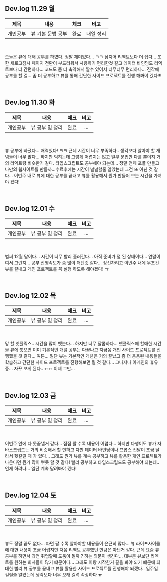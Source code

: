 ## Dev.log 11.29 월

  |제목|내용|체크|비고|
|:------:|:------:|:------:|:------:|
|개인공부|뷰 기본 문법 공부|완료|내일 정리|


<br />

오늘은 뷰에 대해 공부를 하였다. 정말 재미있다... ㅋㅋ 심지어 리엑트보다 더 쉽다... 또 한 새로고침시 페이지 전환이 부드러워서 사용하기 편리한것 같고 데이터 바인딩도 리엑트보다 더 간편하다... 코드도 좀 더 축약해서 짤수 있어서 너무너무 편리하다... 진작에 공부를 할 걸... 좀 더 공부하고 뷰를 통해 간단한 사이드 프로젝트를 진행 해봐야 겠다!!!

<br />

## Dev.log 11.30 화

  |제목|내용|체크|비고|
|:------:|:------:|:------:|:------:|
|개인공부|뷰 공부 및 정리|완료|...|


<br />

뷰 공부에 빠졌다... 매력있다! ㅋㅋ 근데 시간이 너무 부족하다.. 생각보다 알아야 할 개념들이 너무 많다... 하지만 익히는데 그렇게 어렵지는 않고 일부 문법만 다를 뿐이지 거의 리엑트랑 비슷한거 같다. 타입스크립트도 공부해야 되는데... 정말 언제 포폴 만들고 나만의 웹사이트를 만들까...수료후에는 시간이 널널할줄 알았는데 그건 또 아닌 것 같다... 이번주 내로 뷰에 대한 공부를 끝내고 뷰를 활용해서 뭔가 만들어 보는 시간을 가져야 겠다!

<br />

## Dev.log 12.01 수

  |제목|내용|체크|비고|
|:------:|:------:|:------:|:------:|
|개인공부|뷰 공부 및 정리|완료|...|


<br />

벌써 12월 달이다... 시간이 너무 빨리 흘러간다... 아직 준비가 덜 된 상태이다... 연말이여서 그런지... 공부 진행속도가 좀 많이 더딘것 같다... 정신차리고 이번주 내에 무조건 뷰를 끝내고 개인 프로젝트를 꼭 실행 하도록 해야겠다! ㅠ

<br />

## Dev.log 12.02 목

  |제목|내용|체크|비고|
|:------:|:------:|:------:|:------:|
|개인공부|뷰 공부 및 정리|완료|...|


<br />

망 할 넷플릭스.. 시간을 많이 뻇는다... 하지만 너무 달콤하다... 넷플릭스에 할애한 시간을 뷰에 썻으면 이미 기본적인 개념 공부는 다끝나고 지금쯤 개인 사이드 프로젝트를 진행했을 것 같다... 여튼... 일단 뷰는 기본적인 개념은 거의 끝났고 좀 더 응용된 내용들을 학습하고 간단한 사이드 프로젝트를 진행해보면 될 것 같다... 그나저나 아케인의 휴유증... 자꾸 보게 된다.. ㅠㅠ 이제 그만...

<br />

## Dev.log 12.03 금

  |제목|내용|체크|비고|
|:------:|:------:|:------:|:------:|
|개인공부|뷰 공부 및 정리|완료|...|


<br />

이번주 안에 다 못끝낼거 같다... 점점 팔 수록 내용이 어렵다... 하지만 다행이도 뷰가 자바스크립드는 거의 비슷해서 할 만하고 다만 데이터 바인딩이나 프롭스 전달이 조금 달라서 헷갈릴 때 가 있다... 그래도 뭔가 뷰를 계속 공부하고 뷰를 활용한 개인 프로젝트가 나온다면 뭔가 많이 뿌듯 할 것 같다! 빨리 공부하고 타입스크립드도 공부해야 되는데.. 언제 하려나... 일단 계속 달려봐야 겠다!

<br />

## Dev.log 12.04 토

  |제목|내용|체크|비고|
|:------:|:------:|:------:|:------:|
|개인공부|뷰 공부 및 정리|완료|...|


<br />

뷰도 정말 끝도 없다... 파면 팔 수록 알아야할 내용들이 은근히 많다... 뷰 라이프사이클에 대한 내용이 조금 어렵지만 처음 리엑트 공부했던 만큼은 아닌거 같다. 근데 요즘 뷰공부를 하면서 과연 취업할때 도움이 될까 ? 하는 의문이 생긴다... 대부분 뷰보단 리엑트를 원하는 회사들이 많기 떄문이다... 그래도 이왕 시작한거 끝을 봐야 되기 떄문에 최대한 빨리 뷰 공부를 끝내고 뷰를 활용한 사이드 프로젝트를 진행해야 되겠다.. 일주일 걸릴줄 알았는데 생각보다 너무 오래 걸려 속상하다 ㅠ